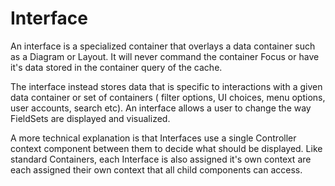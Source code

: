 # Interface
An interface is a specialized container that overlays a data container such as a Diagram or Layout. It will never command the container Focus or have it's data stored in the container query of the cache.

The interface instead stores data that is specific to interactions with a given data container or set of containers ( filter options, UI choices, menu options, user accounts, search etc). An interface allows a user to change the way FieldSets are displayed and visualized.

A more technical explanation is that Interfaces use a single Controller context component between them to decide what should be displayed. Like standard Containers, each Interface is also assigned it's own context are each assigned their own context that all child components can access.
